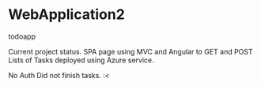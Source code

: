# WebApplication2
todoapp

Current project status.
SPA page using MVC and Angular to GET and POST Lists of Tasks deployed using Azure service.

No Auth
Did not finish tasks. :<

